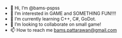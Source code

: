 - 👋 Hi, I’m @bams-pspss
- 👀 I’m interested in GAME and SOMETHING FUN!!!!
- 🌱 I’m currently learning C++, C#, GoDot.
- 💞️ I’m looking to collaborate on small game!
- 📫 How to reach me bams.pattarawan@gmail.com

<!---
bams-pspss/bams-pspss is a ✨ special ✨ repository because its `README.md` (this file) appears on your GitHub profile.
You can click the Preview link to take a look at your changes.
--->
